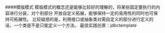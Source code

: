 ####模版模式
    模版模式的概念还是能够比较好的理解的，将某些固定要执行的内容进行分装，对个别部分
    开放自定义拓展，能够保持一定的易用性的同时也可保持可拓展性。
    比较疑惑的是，利用接口或抽象类对需自定义的部分进行定义的话，一个类是不是只能定义一个方法。
    最佳实践创景：jdbctemplate